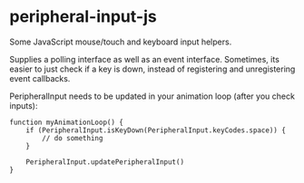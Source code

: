 # peripheral-input-js
Some JavaScript mouse/touch and keyboard input helpers.


Supplies a polling interface as well as an event interface. Sometimes, its easier to just check if a key is down, instead of registering and unregistering event callbacks.


PeripheralInput needs to be updated in your animation loop (after you check inputs):

```
function myAnimationLoop() {
    if (PeripheralInput.isKeyDown(PeripheralInput.keyCodes.space)) {
        // do something
    }

    PeripheralInput.updatePeripheralInput()
}
```
